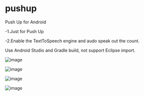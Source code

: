 pushup
======

Push Up for Android

-1.Just for Push Up

-2.Enable the TextToSpeech engine and audo speak out the count.

Use Android Studio and Gradle build, not support Eclipse import.

![image](https://raw.github.com/pjq/pushup/master/screenshot/Screenshot_2013-11-08-18-05-39.png)

![image](https://raw.github.com/pjq/pushup/master/screenshot/Screenshot_2013-11-08-18-13-13.png)

![image](https://raw.github.com/pjq/pushup/master/screenshot/Screenshot_2013-11-08-18-12-55.png)

![image](https://raw.github.com/pjq/pushup/master/screenshot/Screenshot_2013-11-08-18-13-19.png)
